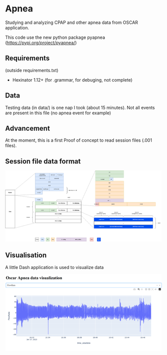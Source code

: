 # Apnea
Studying and analyzing CPAP and other apnea data from OSCAR application. 

This code use the new python package pyapnea (https://pypi.org/project/pyapnea/)

## Requirements 
(outside requirements.txt)
- Hexinator 1.12+ (for .grammar, for debuging, not complete)

## Data

Testing data (in data/) is one nap I took (about 15 minutes). Not all events are present in this file (no apnea event for example)

## Advancement
At the moment, this is a first Proof of concept to read session files (.001 files).

## Session file data format

![image](oscar_format.drawio.png)

## Visualisation

A little Dash application is used to visualize data

![image](dash_visualisation.png)
